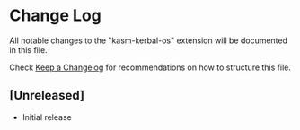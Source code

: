 # Change Log

All notable changes to the "kasm-kerbal-os" extension will be documented in this file.

Check [Keep a Changelog](http://keepachangelog.com/) for recommendations on how to structure this file.

## [Unreleased]

- Initial release